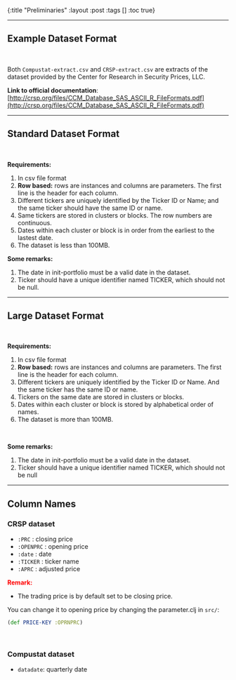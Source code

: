 {:title "Preliminaries"
 :layout :post
 :tags  []
 :toc true}

---

## Example Dataset Format

<br>

Both `Compustat-extract.csv` and `CRSP-extract.csv` are extracts of the dataset provided by the Center for Research in Security Prices, LLC.

**Link to official documentation**: [http://crsp.org/files/CCM_Database_SAS_ASCII_R_FileFormats.pdf](http://crsp.org/files/CCM_Database_SAS_ASCII_R_FileFormats.pdf)

---

## Standard Dataset Format

<br>

**Requirements:**

1. In csv file format
2. **Row based:** rows are instances and columns are parameters. The first line is the header for each column.
3. Different tickers are uniquely identified by the Ticker ID or Name; and the same ticker should have the same ID or name.
4. Same tickers are stored in clusters or blocks. The row numbers are continuous.
5. Dates within each cluster or block is in order from the earliest to the lastest date.
6. The dataset is less than 100MB.

**Some remarks:**

1. The date in init-portfolio must be a valid date in the dataset.
2. Ticker should have a unique identifier named TICKER, which should not be null.

---

## Large Dataset Format

<br>

**Requirements:**

1. In csv file format
2. **Row based:** rows are instances and columns are parameters. The first line is the header for each column.
3. Different tickers are uniquely identified by the Ticker ID or Name. And the same ticker has the same ID or name.
4. Tickers on the same date are stored in clusters or blocks.
5. Dates within each cluster or block is stored by alphabetical order of names.
6. The dataset is more than 100MB.

<br>

**Some remarks:**

1. The date in init-portfolio must be a valid date in the dataset.
2. Ticker should have a unique identifier named TICKER, which should not be null

---------------

## Column Names

### CRSP dataset

- `:PRC` : closing price
- `:OPENPRC` : opening price
- `:date` : date
- `:TICKER` : ticker name
- `:APRC` : adjusted price

**<span style="color:red">Remark:</span>**

- The trading price is by default set to be closing price.

You can change it to opening price by changing the parameter.clj in `src/`:

```clojure
(def PRICE-KEY :OPRNPRC)
```

<br>

### Compustat dataset

- `datadate`: quarterly date

